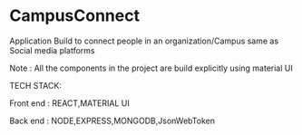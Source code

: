 # CampusConnect

Application Build to connect people in an organization/Campus same as Social media platforms

Note : All the components in the project are build explicitly using material UI


TECH STACK:

Front end : REACT,MATERIAL UI

Back end : NODE,EXPRESS,MONGODB,JsonWebToken
